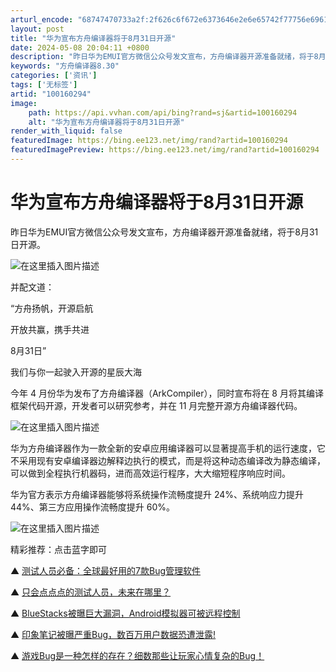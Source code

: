 ```yaml
---
arturl_encode: "68747470733a2f:2f626c6f672e6373646e2e6e65742f77756e69616e3537302f:61727469636c652f64657461696c732f313030313630323934"
layout: post
title: "华为宣布方舟编译器将于8月31日开源"
date: 2024-05-08 20:04:11 +0800
description: "​昨日华为EMUI官方微信公众号发文宣布，方舟编译器开源准备就绪，将于8月31日开源。并配文道：“方"
keywords: "方舟编译器8.30"
categories: ['资讯']
tags: ['无标签']
artid: "100160294"
image:
    path: https://api.vvhan.com/api/bing?rand=sj&artid=100160294
    alt: "华为宣布方舟编译器将于8月31日开源"
render_with_liquid: false
featuredImage: https://bing.ee123.net/img/rand?artid=100160294
featuredImagePreview: https://bing.ee123.net/img/rand?artid=100160294
---
```


# 华为宣布方舟编译器将于8月31日开源

​昨日华为EMUI官方微信公众号发文宣布，方舟编译器开源准备就绪，将于8月31日开源。
  
![在这里插入图片描述](https://i-blog.csdnimg.cn/blog_migrate/9dd58bfb4609a40a481bb767849cd1c9.jpeg)
  
并配文道：
  
“方舟扬帆，开源启航
  
开放共赢，携手共进
  
8月31日”
  
我们与你一起驶入开源的星辰大海
  
今年 4 月份华为发布了方舟编译器（ArkCompiler），同时宣布将在 8 月将其编译框架代码开源，开发者可以研究参考，并在 11 月完整开源方舟编译器代码。
  
![在这里插入图片描述](https://i-blog.csdnimg.cn/blog_migrate/26bcb7722476b2e6c026db00d9d4c081.jpeg)
  
华为方舟编译器作为一款全新的安卓应用编译器可以显著提高手机的运行速度，它不采用现有安卓编译器边解释边执行的模式，而是将这种动态编译改为静态编译，可以做到全程执行机器码，进而高效运行程序，大大缩短程序响应时间。

华为官方表示方舟编译器能够将系统操作流畅度提升 24%、系统响应力提升 44%、第三方应用操作流畅度提升 60%。
  
![在这里插入图片描述](https://i-blog.csdnimg.cn/blog_migrate/b1ef1edc795f7086586f638c6d1ec5fa.jpeg)

精彩推荐：点击蓝字即可
  
▲
[测试人员必备：全球最好用的7款Bug管理软件](http://www.zmtests.com/articles/20190819105445)
  
▲
[只会点点点的测试人员，未来在哪里？](http://www.zmtests.com/articles/20190801171133)
  
▲
[BlueStacks被曝巨大漏洞，Android模拟器可被远程控制](http://www.zmtests.com/information/20190708171248)
  
▲
[印象笔记被曝严重Bug，数百万用户数据恐遭泄露!](https://mp.weixin.qq.com/s?__biz=MzIyMTQzODc1OQ==&mid=2247483791&idx=1&sn=87db1c29054d3ae29ae3d3ad991516c9&chksm=e83df7c7df4a7ed1c981287581a3d064a366da7797cc9d17b93791f4af146aedcdfe0ea4d426&token=327413760&lang=zh_CN#rd)
  
▲
[游戏Bug是一种怎样的存在？细数那些让玩家心情复杂的Bug！](https://mp.weixin.qq.com/s?__biz=MzIyMTQzODc1OQ==&mid=2247483720&idx=1&sn=f7793492a0f20ab036879a372976e3c9&chksm=e83df700df4a7e16d0a90cfe0c4f61955ff986d517f097127995beb5b9361aff4aad48d0a02b&token=327413760&lang=zh_CN#rd)